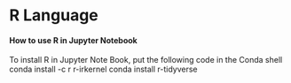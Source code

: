# R Language 



#### How to use R in Jupyter Notebook

To install R in Jupyter Note Book,  put the following code in the Conda shell
conda install -c r r-irkernel
conda install r-tidyverse
